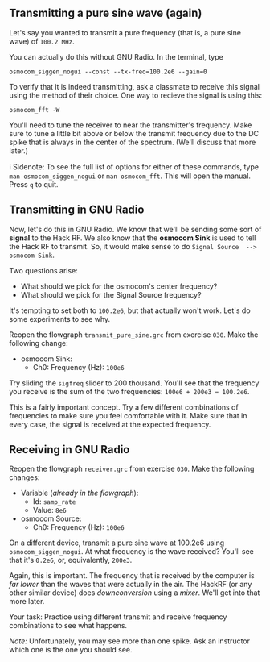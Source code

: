 ## Transmitting a pure sine wave (again)

Let's say you wanted to transmit a pure frequency (that is, a pure sine wave) of `100.2 MHz`.

You can actually do this without GNU Radio. In the terminal, type

```
osmocom_siggen_nogui --const --tx-freq=100.2e6 --gain=0
```

To verify that it is indeed transmitting, ask a classmate to receive this signal using the method of their choice. One way to recieve the signal is using this:

```
osmocom_fft -W
```

You'll need to tune the receiver to near the transmitter's frequency. Make sure to tune a little bit above or below the transmit frequency due to the DC spike that is always in the center of the spectrum. (We'll discuss that more later.)

ℹ️ Sidenote: To see the full list of options for either of these commands, type `man osmocom_siggen_nogui` or `man osmocom_fft`. This will open the manual. Press `q` to quit.

## Transmitting in GNU Radio

Now, let's do this in GNU Radio. We know that we'll be sending some sort of **signal** to the Hack RF. We also know that the **osmocom Sink** is used to tell the Hack RF to transmit. So, it would make sense to do  `Signal Source  -->  osmocom Sink`.

Two questions arise:

- What should we pick for the osmocom's center frequency?
- What should we pick for the Signal Source frequency?

It's tempting to set both to `100.2e6`, but that actually won't work. Let's do some experiments to see why.

Reopen the flowgraph `transmit_pure_sine.grc` from exercise `030`. Make the following change:

- osmocom Sink:
  - Ch0: Frequency (Hz): `100e6`

Try sliding the `sigfreq` slider to 200 thousand. You'll see that the frequency you receive is the sum of the two frequencies: `100e6 + 200e3 = 100.2e6`.

This is a fairly important concept. Try a few different combinations of frequencies to make sure you feel comfortable with it. Make sure that in every case, the signal is received at the expected frequency.

## Receiving in GNU Radio

Reopen the flowgraph `receiver.grc` from exercise `030`. Make the following changes:

- Variable (_already in the flowgraph_):
  - Id: `samp_rate`
  - Value: `8e6`
- osmocom Source:
  - Ch0: Frequency (Hz): `100e6`
  
On a different device, transmit a pure sine wave at 100.2e6 using `osmocom_siggen_nogui`. At what frequency is the wave received? You'll see that it's `0.2e6`, or, equivalently, `200e3`.

Again, this is important. The frequency that is received by the computer is _far lower_ than the waves that were actually in the air. The HackRF (or any other similar device) does _downconversion_ using a _mixer_. We'll get into that more later.

Your task: Practice using different transmit and receive frequency combinations to see what happens.

_Note:_ Unfortunately, you may see more than one spike. Ask an instructor which one is the one you should see.
